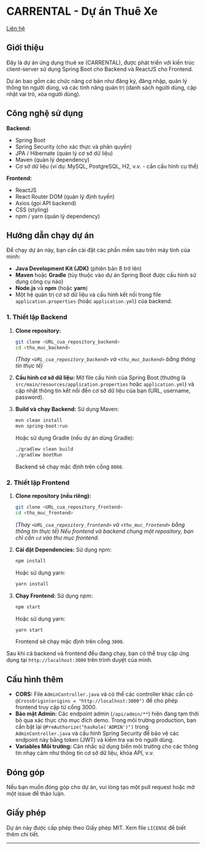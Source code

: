 # CARRENTAL - Dự án Thuê Xe
<a href="https://www.facebook.com/ekanC">Liên hệ</a>
## Giới thiệu

Đây là dự án ứng dụng thuê xe (CARRENTAL), được phát triển với kiến trúc client-server sử dụng Spring Boot cho Backend và ReactJS cho Frontend.

Dự án bao gồm các chức năng cơ bản như đăng ký, đăng nhập, quản lý thông tin người dùng, và các tính năng quản trị (danh sách người dùng, cập nhật vai trò, xóa người dùng).

## Công nghệ sử dụng

**Backend:**
- Spring Boot
- Spring Security (cho xác thực và phân quyền)
- JPA / Hibernate (quản lý cơ sở dữ liệu)
- Maven (quản lý dependency)
- Cơ sở dữ liệu (ví dụ: MySQL, PostgreSQL, H2, v.v. - cần cấu hình cụ thể)

**Frontend:**
- ReactJS
- React Router DOM (quản lý định tuyến)
- Axios (gọi API backend)
- CSS (styling)
- npm / yarn (quản lý dependency)

## Hướng dẫn chạy dự án

Để chạy dự án này, bạn cần cài đặt các phần mềm sau trên máy tính của mình:

- **Java Development Kit (JDK)** (phiên bản 8 trở lên)
- **Maven** hoặc **Gradle** (tùy thuộc vào dự án Spring Boot được cấu hình sử dụng công cụ nào)
- **Node.js** và **npm** (hoặc **yarn**)
- Một hệ quản trị cơ sở dữ liệu và cấu hình kết nối trong file `application.properties` (hoặc `application.yml`) của backend.

### 1. Thiết lập Backend

1.  **Clone repository:**
    ```bash
    git clone <URL_cua_repository_backend>
    cd <thu_muc_backend>
    ```
    *(Thay `<URL_cua_repository_backend>` và `<thu_muc_backend>` bằng thông tin thực tế)*

2.  **Cấu hình cơ sở dữ liệu:**
    Mở file cấu hình của Spring Boot (thường là `src/main/resources/application.properties` hoặc `application.yml`) và cập nhật thông tin kết nối đến cơ sở dữ liệu của bạn (URL, username, password).

3.  **Build và chạy Backend:**
    Sử dụng Maven:
    ```bash
    mvn clean install
    mvn spring-boot:run
    ```
    Hoặc sử dụng Gradle (nếu dự án dùng Gradle):
    ```bash
    ./gradlew clean build
    ./gradlew bootRun
    ```
    Backend sẽ chạy mặc định trên cổng `8080`.

### 2. Thiết lập Frontend

1.  **Clone repository (nếu riêng):**
    ```bash
    git clone <URL_cua_repository_frontend>
    cd <thu_muc_frontend>
    ```
    *(Thay `<URL_cua_repository_frontend>` và `<thu_muc_frontend>` bằng thông tin thực tế)*
    *Nếu frontend và backend chung một repository, bạn chỉ cần `cd` vào thư mục frontend.*

2.  **Cài đặt Dependencies:**
    Sử dụng npm:
    ```bash
    npm install
    ```
    Hoặc sử dụng yarn:
    ```bash
    yarn install
    ```

3.  **Chạy Frontend:**
    Sử dụng npm:
    ```bash
    npm start
    ```
    Hoặc sử dụng yarn:
    ```bash
    yarn start
    ```
    Frontend sẽ chạy mặc định trên cổng `3000`.

Sau khi cả backend và frontend đều đang chạy, bạn có thể truy cập ứng dụng tại `http://localhost:3000` trên trình duyệt của mình.

## Cấu hình thêm

- **CORS:** File `AdminController.java` và có thể các controller khác cần có `@CrossOrigin(origins = "http://localhost:3000")` để cho phép frontend truy cập từ cổng 3000.
- **Bảo mật Admin:** Các endpoint admin (`/api/admin/**`) hiện đang tạm thời bỏ qua xác thực cho mục đích demo. Trong môi trường production, bạn cần bật lại `@PreAuthorize("hasRole('ADMIN')")` trong `AdminController.java` và cấu hình Spring Security để bảo vệ các endpoint này bằng token (JWT) và kiểm tra vai trò người dùng.
- **Variables Môi trường:** Cân nhắc sử dụng biến môi trường cho các thông tin nhạy cảm như thông tin cơ sở dữ liệu, khóa API, v.v.

## Đóng góp

Nếu bạn muốn đóng góp cho dự án, vui lòng tạo một pull request hoặc mở một issue để thảo luận.

## Giấy phép

Dự án này được cấp phép theo Giấy phép MIT. Xem file `LICENSE` để biết thêm chi tiết.

---
